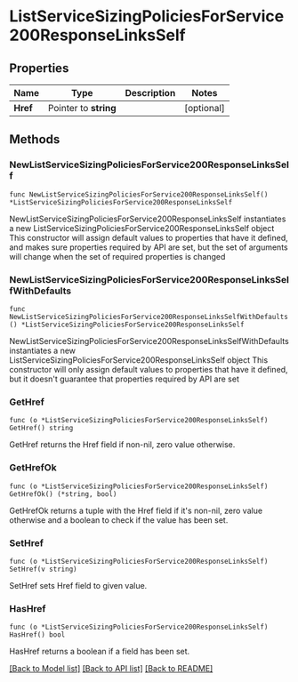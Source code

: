 # ListServiceSizingPoliciesForService200ResponseLinksSelf

## Properties

Name | Type | Description | Notes
------------ | ------------- | ------------- | -------------
**Href** | Pointer to **string** |  | [optional] 

## Methods

### NewListServiceSizingPoliciesForService200ResponseLinksSelf

`func NewListServiceSizingPoliciesForService200ResponseLinksSelf() *ListServiceSizingPoliciesForService200ResponseLinksSelf`

NewListServiceSizingPoliciesForService200ResponseLinksSelf instantiates a new ListServiceSizingPoliciesForService200ResponseLinksSelf object
This constructor will assign default values to properties that have it defined,
and makes sure properties required by API are set, but the set of arguments
will change when the set of required properties is changed

### NewListServiceSizingPoliciesForService200ResponseLinksSelfWithDefaults

`func NewListServiceSizingPoliciesForService200ResponseLinksSelfWithDefaults() *ListServiceSizingPoliciesForService200ResponseLinksSelf`

NewListServiceSizingPoliciesForService200ResponseLinksSelfWithDefaults instantiates a new ListServiceSizingPoliciesForService200ResponseLinksSelf object
This constructor will only assign default values to properties that have it defined,
but it doesn't guarantee that properties required by API are set

### GetHref

`func (o *ListServiceSizingPoliciesForService200ResponseLinksSelf) GetHref() string`

GetHref returns the Href field if non-nil, zero value otherwise.

### GetHrefOk

`func (o *ListServiceSizingPoliciesForService200ResponseLinksSelf) GetHrefOk() (*string, bool)`

GetHrefOk returns a tuple with the Href field if it's non-nil, zero value otherwise
and a boolean to check if the value has been set.

### SetHref

`func (o *ListServiceSizingPoliciesForService200ResponseLinksSelf) SetHref(v string)`

SetHref sets Href field to given value.

### HasHref

`func (o *ListServiceSizingPoliciesForService200ResponseLinksSelf) HasHref() bool`

HasHref returns a boolean if a field has been set.


[[Back to Model list]](../README.md#documentation-for-models) [[Back to API list]](../README.md#documentation-for-api-endpoints) [[Back to README]](../README.md)


